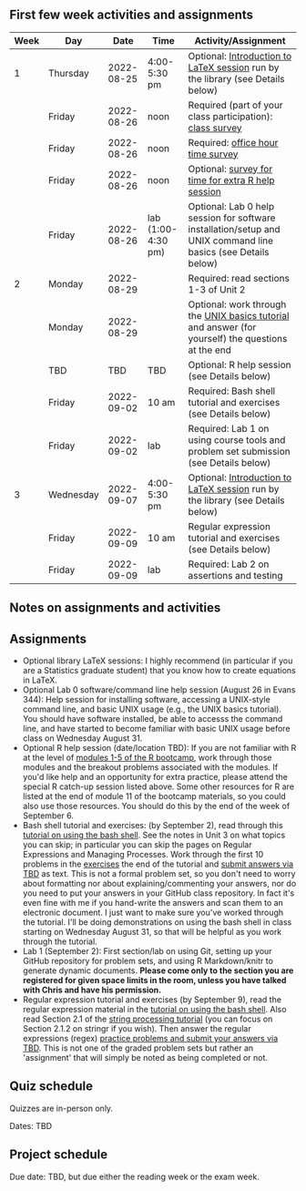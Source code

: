 ## First few week activities and assignments


| Week | Day    | Date       | Time | Activity/Assignment                                                                                                                          |
|------|--------|------------|------|----------------------------------------------------------------------------------------------------------------------------------------------|
| 1 | Thursday | 2022-08-25 | 4:00-5:30 pm | Optional: [Introduction to LaTeX session](https://berkeley.libcal.com/calendar/workshops) run by the library (see Details below)|
|     | Friday | 2022-08-26 | noon | Required (part of your class participation): [class survey](https://forms.gle/SVm9thpkh16Zps2h6)                                             |
|      | Friday | 2022-08-26 | noon | Required: [office hour time survey](http://whenisgood.net/jxstc5k)                                                                           |
|      | Friday | 2022-08-26 | noon | Optional: [survey for time for extra R help session](TBD)                                                                                    |
|      | Friday | 2022-08-26 | lab (1:00-4:30 pm)  | Optional: Lab 0 help session for software installation/setup and UNIX command line basics (see Details below)                                                        |
| 2    | Monday | 2022-08-29 |      | Required: read sections 1-3 of Unit 2                                                                                                        |
|      | Monday | 2022-08-29 |      | Optional: work through the [UNIX basics tutorial](https://berkeley-scf.github.io/tutorial-unix-basics) and answer (for yourself) the questions at the end |
|     | TBD | TBD | TBD | Optional: R help session (see Details below) |
|     | Friday | 2022-09-02 | 10 am | Required: Bash shell tutorial and exercises (see Details below) |
|     | Friday | 2022-09-02 | lab | Required: Lab 1 on using course tools and problem set submission (see Details below)|
| 3 | Wednesday | 2022-09-07 | 4:00-5:30 pm | Optional: [Introduction to LaTeX session](https://berkeley.libcal.com/calendar/workshops) run by the library (see Details below)|
|     | Friday | 2022-09-09 | 10 am | Regular expression tutorial and exercises (see Details below) |
|     | Friday | 2022-09-09 | lab | Required: Lab 2 on assertions and testing |

## Notes on assignments and activities

## Assignments
- Optional library LaTeX sessions: I highly recommend (in particular if you are a Statistics graduate student) that you know how to create equations in LaTeX.
- Optional Lab 0 software/command line help session (August 26 in Evans 344): Help session for installing software, accessing a UNIX-style command line, and basic UNIX usage (e.g., the UNIX basics tutorial). You should have software installed, be able to accesss the command line, and have started to become familiar with basic UNIX usage before class on Wednesday August 31.
- Optional R help session (date/location TBD): If you are not familiar with R at the level of [modules
1-5 of the R bootcamp](https://berkeley-scf.github.com/berkeley-scf/r-bootcamp-fall-2022/schedule),
work through those modules and the breakout problems associated with
the modules. If you'd like help and an opportunity for extra practice,
please attend the special R catch-up session listed above. Some other
resources for R are listed at the end of module 11 of the bootcamp
materials, so you could also use those resources. You should do this by the end of the week of September 6.
- Bash shell tutorial and exercises: (by September 2), read through this [tutorial on using the bash shell](https://berkeley-scf.github.io/tutorial-using-bash). See the notes in Unit 3 on what topics you can skip; in particular you can skip the pages on Regular Expressions and Managing Processes. Work through the first 10 problems in the [exercises](https://berkeley-scf.github.io/tutorial-using-bash/exercises) the end of the tutorial and [submit answers via TBD](TBD) as text. This is not a formal problem set, so you don't need to worry about formatting nor about explaining/commenting your answers, nor do you need to put your answers in your GitHub class repository. In fact it's even fine with me if you hand-write the answers and scan them to an electronic document. I just want to make sure you've worked through the tutorial. I'll be doing demonstrations on using the bash shell in class starting on Wednesday August 31, so that will be helpful as you work through the tutorial.
- Lab 1 (September 2): First section/lab on using Git, setting up your GitHub repository for problem sets, and using R Markdown/knitr to generate dynamic documents. **Please come only to the section you are registered for given space limits in the room, unless you have talked with Chris and have his permission.** 
- Regular expression tutorial and exercises (by September 9), read the regular expression material in the [tutorial on using the bash shell](https://berkeley-scf.github.io/tutorial-using-bash/regex). Also read Section 2.1 of the [string processing tutorial](https://berkeley-scf.github.io/tutorial-string-processing) (you can focus on Section 2.1.2 on stringr if you wish). Then answer the regular expressions (regex) [practice problems and submit your answers via TBD](TBD). This is not one of the graded problem sets but rather an 'assignment' that will simply be noted as being completed or not.

## Quiz schedule

Quizzes are in-person only. 

Dates: TBD

## Project schedule

Due date: TBD, but due either the reading week or the exam week.

